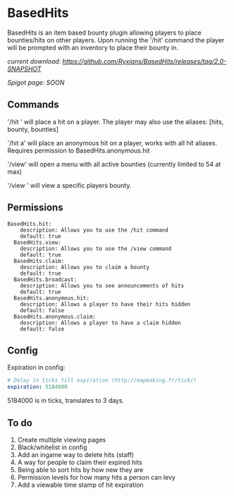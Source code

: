 # BasedHits
BasedHits is an item based bounty plugin allowing players to place bounties/hits on other players. Upon running the '/hit' command the player will be prompted with an inventory to place their bounty in.

*current download: https://github.com/Ryxians/BasedHits/releases/tag/2.0-SNAPSHOT*

*Spigot page: SOON*

## Commands
'/hit <playername>' will place a hit on a player. The player may also use the aliases:
[hits, bounty, bounties]

'/hit <playername> a' will place an anonymous hit on a player, works with all hit aliases. Requires permission to BasedHits.anonymous.hit

'/view' will open a menu with all active bounties (currently limited to 54 at max)

'/view <playername>' will view a specific players bounty.

## Permissions
```
BasedHits.hit:
    description: Allows you to use the /hit command
    default: true
  BasedHits.view:
    description: Allows you to use the /view command
    default: true
  BasedHits.claim:
    description: Allows you to claim a bounty
    default: true
  BasedHits.broadcast:
    description: Allows you to see announcements of hits
    default: true
  BasedHits.anonymous.hit:
    description: Allows a player to have their hits hidden
    default: false
  BasedHits.anonymous.claim:
    description: Allows a player to have a claim hidden
    default: false
```

## Config
Expiration in config:
```yaml
# Delay in ticks till expiration (http://mapmaking.fr/tick/)
expiration: 5184000
```
5184000 is in ticks, translates to 3 days.

## To do
1. Create multiple viewing pages
2. Black/whitelist in config
3. Add an ingame way to delete hits (staff)
4. A way for people to claim their expired hits
5. Being able to sort hits by how new they are
6. Permission levels for how many hits a person can levy
7. Add a viewable time stamp of hit expiration
